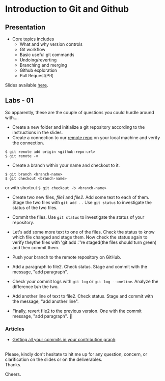 # Introduction to Git and Github
## Presentation
* Core topics includes
    * What and why version controls
    * Git workflow
    * Basic useful git commands
    * Undoing/reverting
    * Branching and merging
    * Github exploration
    * Pull Request(PR)
    
Slides available [here](https://docs.google.com/presentation/d/13b_j3seC4H-sf7K7gbHMpaCzajgHeIZ8_g6VzDUmn18/edit?usp=sharing).

## Labs - 01
So apparently, these are the couple of questions you could hurdle around with....

* Create a new folder and initialize a git repository according to the instructions in the slides.
* Create a connection to our [remote repo](https://github.com/ralphmensah/learnweb) on your local machine and verify the connection.
```$xslt
$ git remote add origin <github-repo-url>
$ git remote -v
```
* Create a branch within your name and checkout to it.
```
$ git branch <branch-name>
$ git checkout <branch-name>
```
or with shortcut
``$ git checkout -b <branch-name>
``
* Create two new files, *file1* and *file2*. Add some text to each of them. Stage the two files with ``git add .`` . Use ```git status``` to investigate the status of the two files.

* Commit the files. Use ```git status``` to investigate the status of your repository.

* Let's add some more text to one of the files. Check the status to know which file changed and stage them.  Now check the status again to verify theythe files with 'git add .''re staged(the files should turn green)  and then commit them.

* Push your branch to the remote repository on GitHub.

*  Add a paragraph to file2. Check status. Stage and commit with the message, "add paragraph".

* Check your commit logs with ``git log`` or ``git log --oneline``. Analyze the difference b/n the two.

* Add another line of text to file2. Check status. Stage and commit with the message, "add another line".

* Finally, revert file2 to the previous version. One with the commit message, "add paragraph". 🙂

### Articles
- [Getting all your commits in your contribution graph](https://github.community/t/getting-all-your-commits-in-your-contributions-graph/10186)

<br>
Please, kindly don't hesitate to hit me up for any question, concern, or clarification on the slides or on the deliverables. 

<br>
Thanks. 

Cheers.